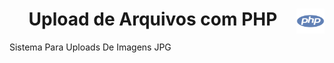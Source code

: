 <h1 align="center">Upload de Arquivos com PHP<img align="right" height="40" width="45" src="https://github.com/devicons/devicon/blob/master/icons/php/php-plain.svg"></h1>



Sistema Para Uploads De Imagens JPG
